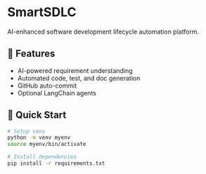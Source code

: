 # SmartSDLC
AI-enhanced software development lifecycle automation platform.

## 🚀 Features
- AI-powered requirement understanding
- Automated code, test, and doc generation
- GitHub auto-commit
- Optional LangChain agents

## 🧪 Quick Start
```bash
# Setup venv
python -m venv myenv
source myenv/bin/activate

# Install dependencies
pip install -r requirements.txt


```

